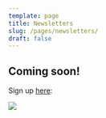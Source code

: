 ```yaml
---
template: page
title: Newsletters
slug: /pages/newsletters/
draft: false
---
```

## Coming soon!

Sign up [here](https://www.preethikasireddy.com/): 

![](/media/screen-shot-2019-03-21-at-7.41.32-am.png)
